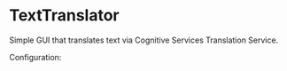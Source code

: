 # TextTranslator
Simple GUI that translates text via Cognitive Services Translation Service. 

Configuration:

